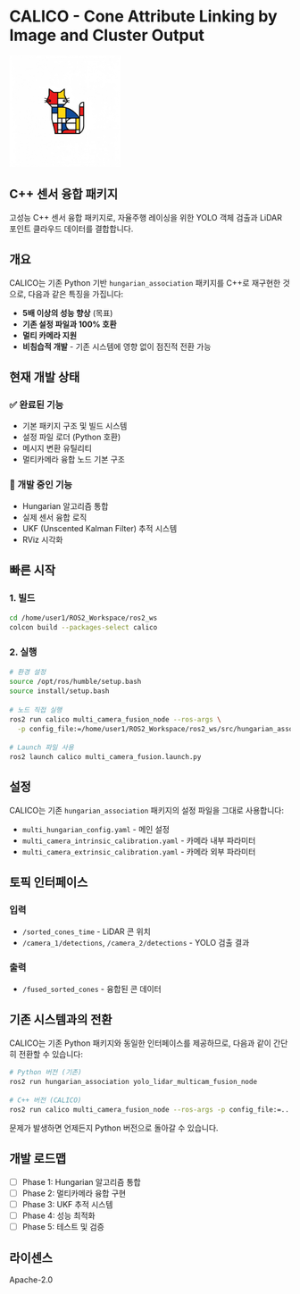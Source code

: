 # CALICO - Cone Attribute Linking by Image and Cluster Output

<div align="left">
  <img src="docs/Calico.png" alt="CALICO 마스코트" width="200"/>
  <h2>C++ 센서 융합 패키지</h2>
</div>

고성능 C++ 센서 융합 패키지로, 자율주행 레이싱을 위한 YOLO 객체 검출과 LiDAR 포인트 클라우드 데이터를 결합합니다.

## 개요

CALICO는 기존 Python 기반 `hungarian_association` 패키지를 C++로 재구현한 것으로, 다음과 같은 특징을 가집니다:

- **5배 이상의 성능 향상** (목표)
- **기존 설정 파일과 100% 호환**
- **멀티 카메라 지원**
- **비침습적 개발** - 기존 시스템에 영향 없이 점진적 전환 가능

## 현재 개발 상태

### ✅ 완료된 기능
- 기본 패키지 구조 및 빌드 시스템
- 설정 파일 로더 (Python 호환)
- 메시지 변환 유틸리티
- 멀티카메라 융합 노드 기본 구조

### 🚧 개발 중인 기능
- Hungarian 알고리즘 통합
- 실제 센서 융합 로직
- UKF (Unscented Kalman Filter) 추적 시스템
- RViz 시각화

## 빠른 시작

### 1. 빌드

```bash
cd /home/user1/ROS2_Workspace/ros2_ws
colcon build --packages-select calico
```

### 2. 실행

```bash
# 환경 설정
source /opt/ros/humble/setup.bash
source install/setup.bash

# 노드 직접 실행
ros2 run calico multi_camera_fusion_node --ros-args \
  -p config_file:=/home/user1/ROS2_Workspace/ros2_ws/src/hungarian_association/config/multi_hungarian_config.yaml

# Launch 파일 사용
ros2 launch calico multi_camera_fusion.launch.py
```

## 설정

CALICO는 기존 `hungarian_association` 패키지의 설정 파일을 그대로 사용합니다:

- `multi_hungarian_config.yaml` - 메인 설정
- `multi_camera_intrinsic_calibration.yaml` - 카메라 내부 파라미터
- `multi_camera_extrinsic_calibration.yaml` - 카메라 외부 파라미터

## 토픽 인터페이스

### 입력
- `/sorted_cones_time` - LiDAR 콘 위치
- `/camera_1/detections`, `/camera_2/detections` - YOLO 검출 결과

### 출력
- `/fused_sorted_cones` - 융합된 콘 데이터

## 기존 시스템과의 전환

CALICO는 기존 Python 패키지와 동일한 인터페이스를 제공하므로, 다음과 같이 간단히 전환할 수 있습니다:

```bash
# Python 버전 (기존)
ros2 run hungarian_association yolo_lidar_multicam_fusion_node

# C++ 버전 (CALICO)
ros2 run calico multi_camera_fusion_node --ros-args -p config_file:=...
```

문제가 발생하면 언제든지 Python 버전으로 돌아갈 수 있습니다.

## 개발 로드맵

- [ ] Phase 1: Hungarian 알고리즘 통합
- [ ] Phase 2: 멀티카메라 융합 구현
- [ ] Phase 3: UKF 추적 시스템
- [ ] Phase 4: 성능 최적화
- [ ] Phase 5: 테스트 및 검증

## 라이센스

Apache-2.0